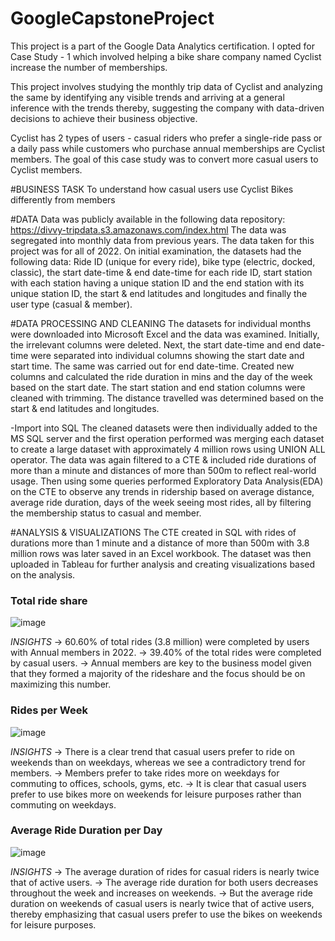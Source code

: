 # GoogleCapstoneProject
This project is a part of the Google Data Analytics certification. I opted for Case Study - 1 which involved helping a bike share company named Cyclist increase the number of memberships.

This project involves studying the monthly trip data of Cyclist and analyzing the same by identifying any visible trends and arriving at a general inference with the trends thereby, suggesting the company with 
data-driven decisions to achieve their business objective.

Cyclist has 2 types of users - casual riders who prefer a single-ride pass or a daily pass while customers who purchase annual memberships are Cyclist members. The goal of this case study was to convert more casual users
to Cyclist members.

#BUSINESS TASK
To understand how casual users use Cyclist Bikes differently from members

#DATA
Data was publicly available in the following data repository: https://divvy-tripdata.s3.amazonaws.com/index.html
The data was segregated into monthly data from previous years. The data taken for this project was for all of 2022.
On initial examination, the datasets had the following data: Ride ID (unique for every ride), bike type (electric, docked, classic), the start date-time & end date-time for each ride ID, start station with each station
having a unique station ID and the end station with its unique station ID, the start & end latitudes and longitudes and finally the user type (casual & member).

#DATA PROCESSING AND CLEANING
The datasets for individual months were downloaded into Microsoft Excel and the data was examined. Initially, the irrelevant columns were deleted.
Next, the start date-time and end date-time were separated into individual columns showing the start date and start time. The same was carried out for end date-time.
Created new columns and calculated the ride duration in mins and the day of the week based on the start date. The start station and end station columns were cleaned with trimming.
The distance travelled was determined based on the start & end latitudes and longitudes.

-Import into SQL
The cleaned datasets were then individually added to the MS SQL server and the first operation performed was merging each dataset to create a large dataset with approximately 4 million rows using UNION ALL operator.
The data was again filtered to a CTE & included ride durations of more than a minute and distances of more than 500m to reflect real-world usage.
Then using some queries performed Exploratory Data Analysis(EDA) on the CTE to observe any trends in ridership based on average distance, average ride duration, days of the week seeing most rides, all by filtering
the membership status to casual and member.

#ANALYSIS & VISUALIZATIONS
The CTE created in SQL with rides of durations more than 1 minute and a distance of more than 500m with 3.8 million rows was later saved in an Excel workbook.
The dataset was then uploaded in Tableau for further analysis and creating visualizations based on the analysis.

### Total ride share ###
![image](https://github.com/Darshan-Alawani/GoogleCapstoneProject/assets/139307108/26239018-101b-4032-99e8-ee63fd65b5c1)

*INSIGHTS*
-> 60.60% of total rides (3.8 million) were completed by users with Annual members in 2022.
-> 39.40% of the total rides were completed by casual users.
-> Annual members are key to the business model given that they formed a majority of the rideshare and the focus should be on maximizing this number.


### Rides per Week ###
![image](https://github.com/Darshan-Alawani/GoogleCapstoneProject/assets/139307108/64ff3a55-a122-4e61-8ddc-553977c5eeb5)

*INSIGHTS*
-> There is a clear trend that casual users prefer to ride on weekends than on weekdays, whereas we see a contradictory trend for members.
-> Members prefer to take rides more on weekdays for commuting to offices, schools, gyms, etc.
-> It is clear that casual users prefer to use bikes more on weekends for leisure purposes rather than commuting on weekdays.


### Average Ride Duration per Day ###
![image](https://github.com/Darshan-Alawani/GoogleCapstoneProject/assets/139307108/f4c7316f-bf5b-42f5-83c1-6f093ca489e4)

*INSIGHTS*
-> The average duration of rides for casual riders is nearly twice that of active users.
-> The average ride duration for both users decreases throughout the week and increases on weekends.
-> But the average ride duration on weekends of casual users is nearly twice that of active users, thereby emphasizing that casual users prefer to use the bikes on weekends for leisure purposes.



